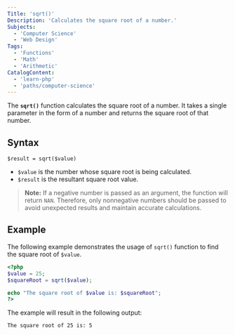 ```yaml
---
Title: 'sqrt()'
Description: 'Calculates the square root of a number.'
Subjects:
  - 'Computer Science'
  - 'Web Design'
Tags:
  - 'Functions'
  - 'Math'
  - 'Arithmetic'
CatalogContent:
  - 'learn-php'
  - 'paths/computer-science'
---
```


The **`sqrt()`** function calculates the square root of a number. It takes a single parameter in the form of a number and returns the square root of that number.

## Syntax

```pseudo
$result = sqrt($value)
```

- `$value` is the number whose square root is being calculated.
- `$result` is the resultant square root value.

> **Note:** If a negative number is passed as an argument, the function will return `NAN`. Therefore, only nonnegative numbers should be passed to avoid unexpected results and maintain accurate calculations.

## Example

The following example demonstrates the usage of `sqrt()` function to find the square root of `$value`.

```php
<?php
$value = 25;
$squareRoot = sqrt($value);

echo "The square root of $value is: $squareRoot";
?>
```

The example will result in the following output:

```shell
The square root of 25 is: 5
```
